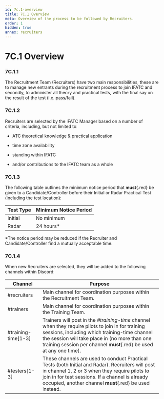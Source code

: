 ```yaml
---
id: 7c.1-overview
title: 7C.1 Overview
meta: Overview of the process to be followed by Recruiters.
order: 1
hidden: true
annex: recruiters
---
```


# 7C.1 Overview



### 7C.1.1

The Recruitment Team (Recruiters) have two main responsibilities, these are to manage new entrants during the recruitment process to join IFATC and secondly, to administer all theory and practical tests, with the final say on the result of the test (i.e. pass/fail).



### 7C.1.2

Recruiters are selected by the IFATC Manager based on a number of criteria, including, but not limited to:



- ATC theoretical knowledge & practical application


- time zone availability
- standing within IFATC
- and/or contributions to the IFATC team as a whole



### 7C.1.3 

The following table outlines the minimum notice period that **must**{.red} be given to a Candidate/Controller before their Initial or Radar Practical Test (including the test location):



| Test Type | Minimum Notice Period |
| --------- | --------------------- |
| Initial   | No minimum            |
| Radar     | 24 hours*             |

*The notice period may be reduced if the Recruiter and Candidate/Controller find a mutually acceptable time.



### 7C.1.4

When new Recruiters are selected, they will be added to the following channels within Discord:



| Channel             | Purpose                                                      |
| ------------------- | ------------------------------------------------------------ |
| #recruiters         | Main channel for coordination purposes within the Recruitment Team. |
| #trainers           | Main channel for coordination purposes within the Training Team. |
| #training-time[1-3] | Trainers will post in the *#training-time* channel when they require pilots to join in for training sessions, including which training-time channel the session will take place in (no more than one training session per channel **must**{.red} be used at any one time). |
| #testers[1-3]       | These channels are used to conduct Practical Tests (both Initial and Radar). Recruiters will post in channel 1, 2 or 3 when they require pilots to join in for test sessions. If a channel is already occupied, another channel **must**{.red} be used instead. |
